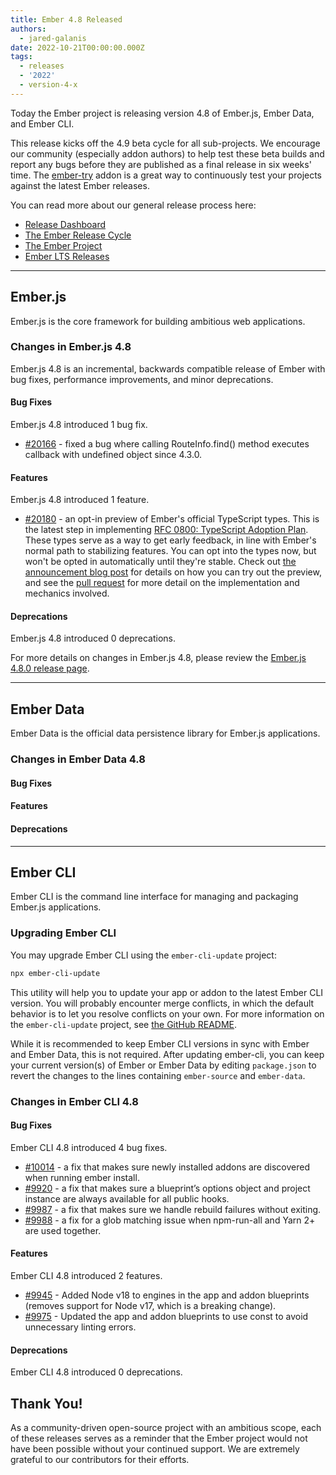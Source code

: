 ```yaml
---
title: Ember 4.8 Released
authors:
  - jared-galanis
date: 2022-10-21T00:00:00.000Z
tags:
  - releases
  - '2022'
  - version-4-x
---
```


Today the Ember project is releasing version 4.8 of Ember.js, Ember Data, and Ember CLI.

This release kicks off the 4.9 beta cycle for all sub-projects. We encourage our community (especially addon authors) to help test these beta builds and report any bugs before they are published as a final release in six weeks' time. The [ember-try](https://github.com/ember-cli/ember-try) addon is a great way to continuously test your projects against the latest Ember releases.

You can read more about our general release process here:

- [Release Dashboard](http://emberjs.com/releases/)
- [The Ember Release Cycle](https://blog.emberjs.com/new-ember-release-process/)
- [The Ember Project](https://blog.emberjs.com/ember-project-at-2-0/)
- [Ember LTS Releases](https://blog.emberjs.com/announcing-embers-first-lts/)

---

## Ember.js

Ember.js is the core framework for building ambitious web applications.

### Changes in Ember.js 4.8

Ember.js 4.8 is an incremental, backwards compatible release of Ember with bug fixes, performance improvements, and minor deprecations.

#### Bug Fixes

Ember.js 4.8 introduced 1 bug fix.

- [#20166](https://github.com/emberjs/ember.js/pull/20166) - fixed a bug where calling RouteInfo.find() method executes callback with undefined object since 4.3.0.

#### Features

Ember.js 4.8 introduced 1 feature.

- [#20180](https://github.com/emberjs/ember.js/pull/20180) - an opt-in preview of Ember's official TypeScript types. This is the latest step in implementing [RFC 0800: TypeScript Adoption Plan](https://rfcs.emberjs.com/id/0800-ts-adoption-plan). These types serve as a way to get early feedback, in line with Ember's normal path to stabilizing features. You can opt into the types now, but won't be opted in automatically until they're stable. Check out [the announcement blog post](https://blog.emberjs.com/announcing-official-typescript-types-public-preview) for details on how you can try out the preview, and see the [pull request](https://github.com/emberjs/ember.js/pull/2018) for more detail on the implementation and mechanics involved.

#### Deprecations

Ember.js 4.8 introduced 0 deprecations.

<!-- Block end -->

For more details on changes in Ember.js 4.8, please review the [Ember.js 4.8.0 release page](https://github.com/emberjs/ember.js/releases/tag/v4.8.0).

---

## Ember Data

Ember Data is the official data persistence library for Ember.js applications.

### Changes in Ember Data 4.8


#### Bug Fixes


#### Features


#### Deprecations


---

## Ember CLI

Ember CLI is the command line interface for managing and packaging Ember.js applications.

### Upgrading Ember CLI

You may upgrade Ember CLI using the `ember-cli-update` project:

```bash
npx ember-cli-update
```

This utility will help you to update your app or addon to the latest Ember CLI version. You will probably encounter merge conflicts, in which the default behavior is to let you resolve conflicts on your own. For more information on the `ember-cli-update` project, see [the GitHub README](https://github.com/ember-cli/ember-cli-update).

While it is recommended to keep Ember CLI versions in sync with Ember and Ember Data, this is not required. After updating ember-cli, you can keep your current version(s) of Ember or Ember Data by editing `package.json` to revert the changes to the lines containing `ember-source` and `ember-data`.

### Changes in Ember CLI 4.8

#### Bug Fixes

Ember CLI 4.8 introduced 4 bug fixes.

- [#10014](https://github.com/ember-cli/ember-cli/pull/10014) - a fix that makes sure newly installed addons are discovered when running ember install.
- [#9920](https://github.com/ember-cli/ember-cli/pull/9920) - a fix that makes sure a blueprint’s options object and project instance are always available for all public hooks.
- [#9987](https://github.com/ember-cli/ember-cli/pull/9987) - a fix that makes sure we handle rebuild failures without exiting.
- [#9988](https://github.com/ember-cli/ember-cli/pull/9988) - a fix for a glob matching issue when npm-run-all and Yarn 2+ are used together.

#### Features

Ember CLI 4.8 introduced 2 features.

- [#9945](https://github.com/ember-cli/ember-cli/pull/9945) - Added Node v18 to engines in the app and addon blueprints (removes support for Node v17, which is a breaking change).
- [#9975](https://github.com/ember-cli/ember-cli/pull/9975) - Updated the app and addon blueprints to use const to avoid unnecessary linting errors.

#### Deprecations

Ember CLI 4.8 introduced 0 deprecations.

## Thank You!

As a community-driven open-source project with an ambitious scope, each of these releases serves as a reminder that the Ember project would not have been possible without your continued support. We are extremely grateful to our contributors for their efforts.
